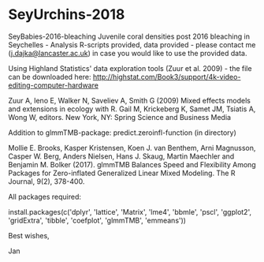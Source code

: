 # SeyUrchins-2018

SeyBabies-2016-bleaching
Juvenile coral densities post 2016 bleaching in Seychelles - Analysis
R-scripts provided, data provided - please contact me (j.dajka@lancaster.ac.uk) in case you would like to use the provided data.

Using Highland Statistics' data exploration tools (Zuur et al. 2009) - the file can be downloaded here: http://highstat.com/Book3/support/4k-video-editing-computer-hardware

Zuur A, Ieno E, Walker N, Saveliev A, Smith G (2009) Mixed effects models and extensions in ecology with R. Gail M, Krickeberg K, Samet JM, Tsiatis A, Wong W, editors. New York, NY: Spring Science and Business Media

Addition to glmmTMB-package: predict.zeroinfl-function (in directory)

Mollie E. Brooks, Kasper Kristensen, Koen J. van Benthem, Arni Magnusson, Casper W. Berg, Anders Nielsen, Hans J. Skaug, Martin Maechler and Benjamin M. Bolker (2017). glmmTMB Balances Speed and Flexibility Among Packages for Zero-inflated Generalized Linear Mixed Modeling. The R Journal, 9(2), 378-400.

All packages required:

install.packages(c('dplyr', 'lattice', 'Matrix', 'lme4', 'bbmle', 'pscl', 'ggplot2', 'gridExtra', 'tibble', 'coefplot', 'glmmTMB', 'emmeans'))

Best wishes,

Jan